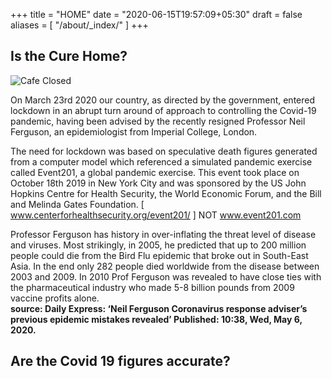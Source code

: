 +++
title = "HOME"
date = "2020-06-15T19:57:09+05:30"
draft = false
aliases = [
    "/about/_index/"
]
+++


## Is the Cure Home?

![Cafe Closed](/blog/ims/cafe_closed.jpg)

On March 23rd 2020 our country, as directed by the government, entered lockdown in an abrupt turn around of approach to controlling the Covid-19 pandemic, having been advised by the recently resigned Professor Neil Ferguson, an epidemiologist from Imperial College, London.

The need for lockdown was based on speculative death figures generated from a computer model which referenced a simulated pandemic exercise called Event201, a global pandemic exercise. This event took place on October 18th 2019 in New York City and was sponsored by the US John Hopkins Centre for Health Security, the World Economic Forum, and the Bill and Melinda Gates Foundation. [ www.centerforhealthsecurity.org/event201/ ] NOT www.event201.com

Professor Ferguson has history in over-inflating the threat level of disease and viruses. Most strikingly, in 2005, he predicted that up to 200 million people could die from the Bird Flu epidemic that broke out in South-East Asia. In the end only 282 people died worldwide from the disease between 2003 and 2009. In 2010 Prof Ferguson was revealed to have close ties with the pharmaceutical industry who made 5-8 billion pounds from 2009 vaccine profits alone.  
__source: Daily Express: ‘Neil Ferguson Coronavirus response adviser’s previous epidemic mistakes revealed’ Published: 10:38, Wed, May 6, 2020.__

## Are the Covid 19 figures accurate?

